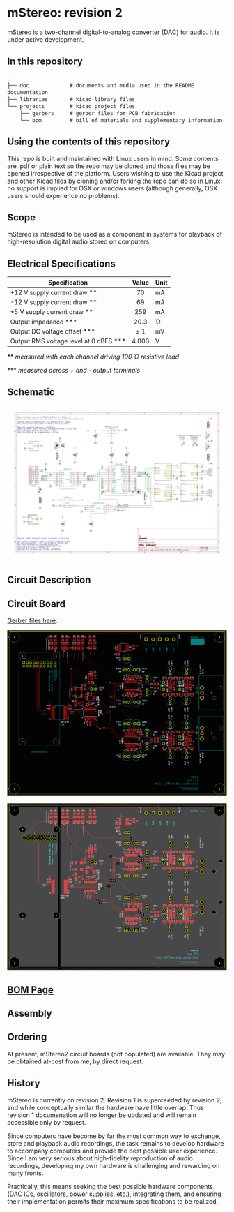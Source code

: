 # mStereo: revision 2

mStereo is a two-channel digital-to-analog converter (DAC) for audio. It is under active development.

## In this repository
    .
    ├── doc             # documents and media used in the README documentation
    ├── libraries       # kicad library files
    └── projects        # kicad project files
        ├── gerbers     # gerber files for PCB fabrication 
        └── bom         # bill of materials and supplementary information
     
    
## Using the contents of this repository

This repo is built and maintained with Linux users in mind.  Some contents are .pdf or plain text so the repo may be cloned and those files may be opened irrespective of the platform.  Users wishing to use the Kicad project and other Kicad files by cloning and/or forking the repo can do so in Linux: no support is implied for OSX or windows users (although generally, OSX users should experience no problems).  
    
## Scope

mStereo is intended to be used as a component in systems for playback of high-resolution digital audio stored on computers.

## Electrical Specifications

| Specification                                                      | Value     | Unit     |
| -------------                                                      |:---:      | -----    |
| +12 V supply current draw **                                       | 70        | mA       |
| -12 V supply current draw **                                       | 69        | mA       |
| +5 V supply current draw **                                        | 259       | mA       |
| Output impedance ***                                               | 20.3      | Ώ        |
| Output DC voltage offset ***                                       | ± 1       | mV       |
| Output RMS voltage level at 0 dBFS ***                             | 4.000     | V        |

**  _measured with each channel driving 100 Ώ resistive load_

*** _measured across + and - output terminals_

## Schematic

![schematic](https://github.com/mgosselin/mStereo2/blob/master/doc/mStereo2.jpg)

## Circuit Description

## Circuit Board

[Gerber files here](https://github.com/mgosselin/mStereo2/blob/master/projects/gerbers/).

![PCB_top](https://github.com/mgosselin/mStereo2/blob/master/doc/board_top.png)

![PCB_with_plates](https://github.com/mgosselin/mStereo2/blob/master/doc/board_contrast.png)

## [BOM Page](https://github.com/mgosselin/mStereo2/blob/master/projects/bom)

## Assembly

## Ordering

At present, mStereo2 circuit boards (not populated) are available.  They may be obtained at-cost from me, by direct request.  

## History

mStereo is currently on revision 2.  Revision 1 is superceeded by revision 2, and while conceptually similar the hardware have little overlap.  Thus revision 1 documenation will no longer be updated and will remain accessible only by request.  

Since computers have become by far the most common way to exchange, store and playback audio recordings, the task remains to develop hardware to accompany computers and provide the best possible user experience. Since I am very serious about high-fidelity reproduction of audio recordings, developing my own hardware is challenging and rewarding on many fronts.

Practically, this means seeking the best possible hardware components (DAC ICs, oscillators, power supplies, etc.), integrating them, and ensuring their implementation permits their maximum specifications to be realized.

